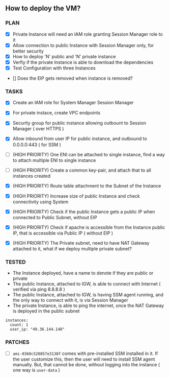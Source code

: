 ## How to deploy the VM?

### PLAN
- [x] Private Instance will need an IAM role granting Session Manager role to it
- [x] Allow connection to public Instance with Session Manager only, for better security
- [x] How to deploy 'N' public and 'N' private instance
- [x] Verfiy if the private Instance is able to download the dependencies
- [x] Test Configuration with three Instances
- [] Does the EIP gets removed when instance is removed?

### TASKS
- [x] Create an IAM role for System Manager Session Manager
- [x] For private instace, create VPC endpoints
- [x] Security group for public instance allowing outbount to Session Manager ( over HTTPS )
- [x] Allow inbound from user IP for public instance, and outbound to 0.0.0.0:443 ( for SSM )

- [ ] (HIGH PRIORITY) One ENI can be attached to single instance, find a way to attach multiple ENI to single instance
- [ ] (HIGH PRIORITY) Create a common key-pair, and attach that to all instances created
- [x] (HIGH PRIORITY) Route table attachment to the Subnet of the Instance
- [x] (HIGH PRIORITY) Increase size of public Instance and check connectivity using System
- [x] (HIGH PRIORITY) Check if the public Instance gets a public IP when connected to Public Subnet, without EIP
- [x] (HIGH PRIORITY) Check if apache is accessible from the Instance public IP, that is accessible via Public IP ( without EIP )
- [x] (HIGH PRIORITY) The Private subnet, need to have NAT Gateway attached to it, what if we deploy multiple private subnet?

### TESTED
- The Instance deployed, have a name to denote if they are public or private
- The public Instance, attached to IGW, is able to connect with Internet ( verified via ping 8.8.8.8 )
- The public Instance, attached to IGW, is having SSM agent running, and the only way to connect with it, is via Session Manager
- The private Instance, is able to ping the internet, once the NAT Gateway is deployed in the public subnet

```
instances:
  count: 1
  user_ip: "49.36.144.148"
```


### PATCHES
- [ ] `ami-0360c520857e3138f` comes with pre-installed SSM installed in it. If the user customize this, then the user will need to install SSM agent manually. But, that cannot be done, without logging into the instance ( one way is `user-data` )
